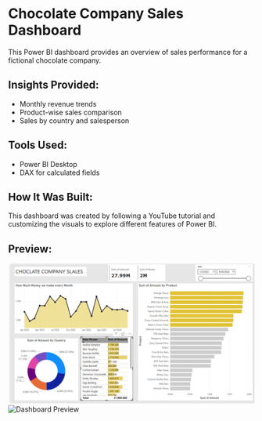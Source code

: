 # Chocolate Company Sales Dashboard

This Power BI dashboard provides an overview of sales performance for a fictional chocolate company.

## Insights Provided:
- Monthly revenue trends
- Product-wise sales comparison
- Sales by country and salesperson

## Tools Used:
- Power BI Desktop
- DAX for calculated fields

## How It Was Built:
This dashboard was created by following a YouTube tutorial and customizing the visuals to explore different features of Power BI.

## Preview:
![Dashboard Preview](dashboard-screenshot.png)
![Dashboard Preview](Newzealnd-Sales.png)
